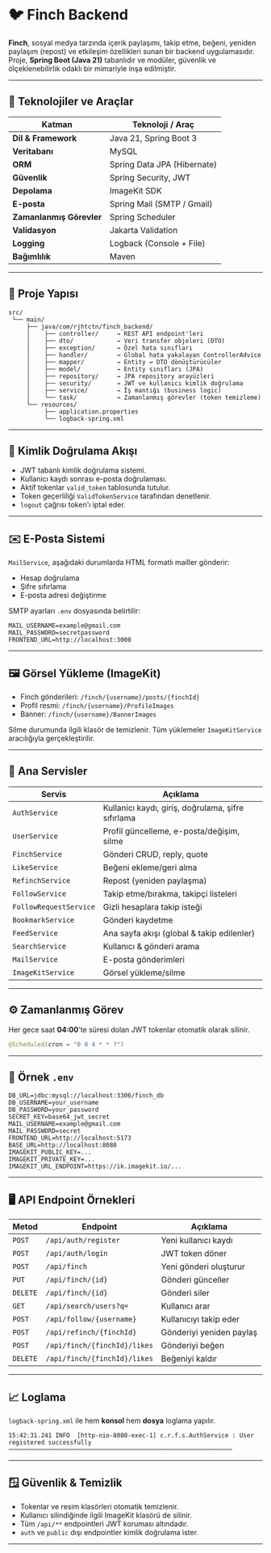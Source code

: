 # 🐦 Finch Backend

**Finch**, sosyal medya tarzında içerik paylaşımı, takip etme, beğeni, yeniden paylaşım (repost) ve etkileşim özellikleri sunan bir backend uygulamasıdır.
Proje, **Spring Boot (Java 21)** tabanlıdır ve modüler, güvenlik ve ölçeklenebilirlik odaklı bir mimariyle inşa edilmiştir.

---

## 🚀 Teknolojiler ve Araçlar

| Katman                   | Teknoloji / Araç            |
| ------------------------ |-----------------------------|
| **Dil & Framework**      | Java 21, Spring Boot 3      |
| **Veritabanı**           | MySQL                       |
| **ORM**                  | Spring Data JPA (Hibernate) |
| **Güvenlik**             | Spring Security, JWT        |
| **Depolama**             | ImageKit SDK                |
| **E-posta**              | Spring Mail (SMTP / Gmail)  |
| **Zamanlanmış Görevler** | Spring Scheduler            |
| **Validasyon**           | Jakarta Validation          |
| **Logging**              | Logback (Console + File)    |
| **Bağımlılık**           | Maven                       |

---

## 📂 Proje Yapısı

```
src/
 └── main/
     ├── java/com/rjhtctn/finch_backend/
     │    ├── controller/     → REST API endpoint'leri
     │    ├── dto/            → Veri transfer objeleri (DTO)
     │    ├── exception/      → Özel hata sınıfları
     │    ├── handler/        → Global hata yakalayan ControllerAdvice
     │    ├── mapper/         → Entity ↔ DTO dönüştürücüler
     │    ├── model/          → Entity sınıfları (JPA)
     │    ├── repository/     → JPA repository arayüzleri
     │    ├── security/       → JWT ve kullanıcı kimlik doğrulama
     │    ├── service/        → İş mantığı (business logic)
     │    └── task/           → Zamanlanmış görevler (token temizleme)
     └── resources/
          ├── application.properties
          └── logback-spring.xml
```

---

## 🔐 Kimlik Doğrulama Akışı

* JWT tabanlı kimlik doğrulama sistemi.
* Kullanicı kaydı sonrası e-posta doğrulaması.
* Aktif tokenlar `valid_token` tablosunda tutulur.
* Token geçerliliği `ValidTokenService` tarafından denetlenir.
* `logout` çağrısı token'ı iptal eder.

---

## ✉️ E-Posta Sistemi

`MailService`, aşağıdaki durumlarda HTML formatlı mailler gönderir:

* Hesap doğrulama
* Şifre sıfırlama
* E-posta adresi değiştirme

SMTP ayarları `.env` dosyasında belirtilir:

```env
MAIL_USERNAME=example@gmail.com
MAIL_PASSWORD=secretpassword
FRONTEND_URL=http://localhost:3000
```

---

## 🖼️ Görsel Yükleme (ImageKit)

* Finch gönderileri: `/finch/{username}/posts/{finchId}`
* Profil resmi: `/finch/{username}/ProfileImages`
* Banner: `/finch/{username}/BannerImages`

Silme durumunda ilgili klasör de temizlenir.
Tüm yüklemeler `ImageKitService` aracılığıyla gerçekleştirilir.

---

## 🧬 Ana Servisler

| Servis                 | Açıklama                                           |
| ---------------------- | -------------------------------------------------- |
| `AuthService`          | Kullanicı kaydı, giriş, doğrulama, şifre sıfırlama |
| `UserService`          | Profil güncelleme, e-posta/değişim, silme          |
| `FinchService`         | Gönderi CRUD, reply, quote                         |
| `LikeService`          | Beğeni ekleme/geri alma                            |
| `RefinchService`       | Repost (yeniden paylaşma)                          |
| `FollowService`        | Takip etme/bırakma, takipçi listeleri              |
| `FollowRequestService` | Gizli hesaplara takip isteği                       |
| `BookmarkService`      | Gönderi kaydetme                                   |
| `FeedService`          | Ana sayfa akışı (global & takip edilenler)         |
| `SearchService`        | Kullanıcı & gönderi arama                          |
| `MailService`          | E-posta gönderimleri                               |
| `ImageKitService`      | Görsel yükleme/silme                               |

---

## ⚙️ Zamanlanmış Görev

Her gece saat **04:00**'te süresi dolan JWT tokenlar otomatik olarak silinir.

```java
@Scheduled(cron = "0 0 4 * * ?")
```

---

## 🔧 Örnek `.env`

```env
DB_URL=jdbc:mysql://localhost:3306/finch_db
DB_USERNAME=your_username
DB_PASSWORD=your_password
SECRET_KEY=base64_jwt_secret
MAIL_USERNAME=example@gmail.com
MAIL_PASSWORD=secret
FRONTEND_URL=http://localhost:5173
BASE_URL=http://localhost:8080
IMAGEKIT_PUBLIC_KEY=...
IMAGEKIT_PRIVATE_KEY=...
IMAGEKIT_URL_ENDPOINT=https://ik.imagekit.io/...
```

---

## 🖥️ API Endpoint Örnekleri

| Metod    | Endpoint                     | Açıklama                 |
| -------- | ---------------------------- | ------------------------ |
| `POST`   | `/api/auth/register`         | Yeni kullanıcı kaydı     |
| `POST`   | `/api/auth/login`            | JWT token döner          |
| `POST`   | `/api/finch`                 | Yeni gönderi oluşturur   |
| `PUT`    | `/api/finch/{id}`            | Gönderi günceller        |
| `DELETE` | `/api/finch/{id}`            | Gönderi siler            |
| `GET`    | `/api/search/users?q=`       | Kullanıcı arar           |
| `POST`   | `/api/follow/{username}`     | Kullanıcıyı takip eder   |
| `POST`   | `/api/refinch/{finchId}`     | Gönderiyi yeniden paylaş |
| `POST`   | `/api/finch/{finchId}/likes` | Gönderiyi beğen          |
| `DELETE` | `/api/finch/{finchId}/likes` | Beğeniyi kaldır          |

---

## 📈 Loglama

`logback-spring.xml` ile hem **konsol** hem **dosya** loglama yapılır.

```
15:42:31.241 INFO  [http-nio-8080-exec-1] c.r.f.s.AuthService : User registered successfully
──────────────────────────────────────────────────────────────
```

---

## 🪟 Güvenlik & Temizlik

* Tokenlar ve resim klasörleri otomatik temizlenir.
* Kullanıcı silindiğinde ilgili ImageKit klasörü de silinir.
* Tüm `/api/**` endpointleri JWT koruması altındadır.
* `auth` ve `public` dışı endpointler kimlik doğrulama ister.

---